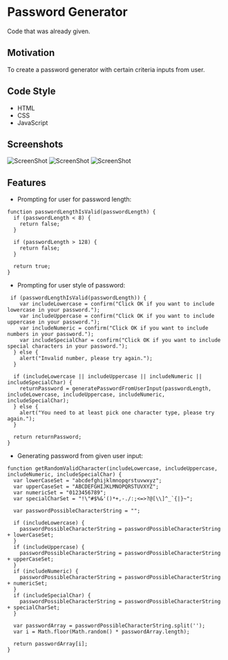 # Password Generator
Code that was already given.

## Motivation
To create a password generator with certain criteria inputs from user.


## Code Style
- HTML
- CSS
- JavaScript

## Screenshots
![ScreenShot](./Challenge-3/Images/screenshot1.jpg)
![ScreenShot](.Challenge-3/Images/screenshot2.jpg)
![ScreenShot](.Challenge-3/Images/screenshot3.jpg)

## Features
- Prompting for user for password length:
```
function passwordLengthIsValid(passwordLength) {  
  if (passwordLength < 8) {
    return false;
  }

  if (passwordLength > 128) {
    return false;
  }

  return true;
}
```
- Prompting for user style of password:
```
 if (passwordLengthIsValid(passwordLength)) {    
    var includeLowercase = confirm("Click OK if you want to include lowercase in your password.");
    var includeUppercase = confirm("Click OK if you want to include uppercase in your password.");
    var includeNumeric = confirm("Click OK if you want to include numbers in your password.");
    var includeSpecialChar = confirm("Click OK if you want to include special characters in your password.");    
  } else {
    alert("Invalid number, please try again.");
  } 

  if (includeLowercase || includeUppercase || includeNumeric || includeSpecialChar) {
    returnPassword = generatePasswordFromUserInput(passwordLength, includeLowercase, includeUppercase, includeNumeric, includeSpecialChar);    
  } else {
    alert("You need to at least pick one character type, please try again.");
  }

  return returnPassword;
}
```
- Generating password from given user input:
```
function getRandomValidCharacter(includeLowercase, includeUppercase, includeNumeric, includeSpecialChar) {
  var lowerCaseSet = "abcdefghijklmnopqrstuvwxyz";
  var upperCaseSet = "ABCDEFGHIJKLMNOPQRSTUVXYZ";
  var numericSet = "0123456789";
  var specialCharSet = "!\"#$%&'()*+,-./:;<=>?@[\\]^_`{|}~";

  var passwordPossibleCharacterString = "";

  if (includeLowercase) {
    passwordPossibleCharacterString = passwordPossibleCharacterString + lowerCaseSet;
  }
  if (includeUppercase) {
    passwordPossibleCharacterString = passwordPossibleCharacterString + upperCaseSet;
  }
  if (includeNumeric) {
    passwordPossibleCharacterString = passwordPossibleCharacterString + numericSet;
  }
  if (includeSpecialChar) {
    passwordPossibleCharacterString = passwordPossibleCharacterString + specialCharSet;
  }

  var passwordArray = passwordPossibleCharacterString.split('');
  var i = Math.floor(Math.random() * passwordArray.length);    

  return passwordArray[i];
}
```